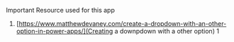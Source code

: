 Important Resource used for this app
1. [https://www.matthewdevaney.com/create-a-dropdown-with-an-other-option-in-power-apps/](Creating a downpdown with a other option) 1